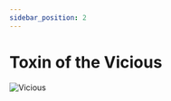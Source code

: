 ```yaml
---
sidebar_position: 2
---
```


# Toxin of the Vicious

![Vicious](https://vwiki.valorserver.com/api/item/picture/toxin%20of%20the%20vicious)
